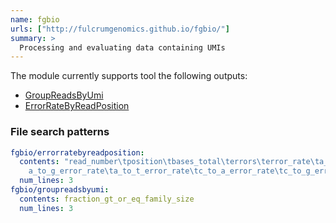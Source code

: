 ```yaml
---
name: fgbio
urls: ["http://fulcrumgenomics.github.io/fgbio/"]
summary: >
  Processing and evaluating data containing UMIs
---
```


<!--
~~~~~ DO NOT EDIT ~~~~~
This file is autogenerated from the MultiQC module python docstring.
Do not edit the markdown, it will be overwritten.

File path for the source of this content: test-data/data/modules/fgbio/fgbio.py
~~~~~~~~~~~~~~~~~~~~~~~
-->

The module currently supports tool the following outputs:

- [GroupReadsByUmi](http://fulcrumgenomics.github.io/fgbio/tools/latest/GroupReadsByUmi.html)
- [ErrorRateByReadPosition](http://fulcrumgenomics.github.io/fgbio/tools/latest/ErrorRateByReadPosition.html)

### File search patterns

```yaml
fgbio/errorratebyreadposition:
  contents: "read_number\tposition\tbases_total\terrors\terror_rate\ta_to_c_error_rate\t\
    a_to_g_error_rate\ta_to_t_error_rate\tc_to_a_error_rate\tc_to_g_error_rate\tc_to_t_error_rate"
  num_lines: 3
fgbio/groupreadsbyumi:
  contents: fraction_gt_or_eq_family_size
  num_lines: 3
```

